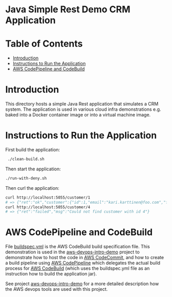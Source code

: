 # Java Simple Rest Demo CRM Application  <!-- omit in toc -->


# Table of Contents  <!-- omit in toc -->
- [Introduction](#introduction)
- [Instructions to Run the Application](#instructions-to-run-the-application)
- [AWS CodePipeline and CodeBuild](#aws-codepipeline-and-codebuild)


# Introduction

This directory hosts a simple Java Rest application that simulates a CRM system. The application is used in various cloud infra demonstrations e.g. baked into a Docker container image or into a virtual machine image.



# Instructions to Run the Application

First build the application:

```bash
 ./clean-build.sh
```

Then start the application:

```bash
./run-with-deny.sh 
```

Then curl the application:

```bash
curl http://localhost:5055/customer/1
# => {"ret":"ok","customer":{"id":1,"email":"kari.karttinen@foo.com","firstName":"Kari","lastName":"Karttinen"}}
curl http://localhost:5055/customer/4
# => {"ret":"failed","msg":"Could not find customer with id 4"}
```


# AWS CodePipeline and CodeBuild

File [buildspec.yml](buildspec.yml) is the AWS CodeBuild build specification file. This demonstration is used in the [aws-devops-intro-demo](https://github.com/tieto-pc/aws-devops-intro-demo) project to demonstrate how to host the code in [AWS CodeCommit](https://aws.amazon.com/codecommit/), and how to create a build pipeline using [AWS CodePipeline](https://aws.amazon.com/codepipeline/) which delegates the actual build process for [AWS CodeBuild](https://aws.amazon.com/codebuild/) (which uses the buildspec.yml file as an instruction how to build the application jar).

See project [aws-devops-intro-demo](https://github.com/tieto-pc/aws-devops-intro-demo) for a more detailed description how the AWS devops tools are used with this project.

